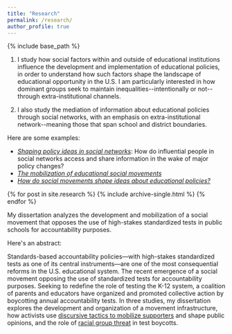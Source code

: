 ```yaml
---
title: "Research"
permalink: /research/
author_profile: true
---
```


{% include base_path %}

1. I study how social factors within and outside of educational institutions influence the development and implementation of educational policies, in order to understand how such factors shape the landscape of educational opportunity in the U.S. I am particularly interested in how dominant groups seek to maintain inequalities--intentionally or not--through extra-institutional channels.  

2. I also study the mediation of information about educational policies through social networks, with an emphasis on extra-institutional network--meaning those that span school and district boundaries.

Here are some examples:

  - [_Shaping policy ideas in social networks_](https://ramorel.github.io/publication/access_activation_and_influence): How do influential people in social networks access and share information in the wake of major policy changes? 
  - [_The mobilization of educational social movements_](https://ramorel.github.io/research/dissertation/)
  - [_How do social movements shape ideas about educational policies?_](https://ramorel.github.io/research/dissertation/)


{% for post in site.research %}
  {% include archive-single.html %}
{% endfor %}

My dissertation analyzes the development and mobilization of a social movement that opposes the use of high-stakes standardized tests in public schools for accountability purposes.

Here's an abstract:

Standards-based accountability policies—with high-stakes standardized tests as one of its central instruments—are one of the most consequential reforms in the U.S. educational system. The recent emergence of a social movement opposing the use of standardized tests for accountability purposes. Seeking to redefine the role of testing the K-12 system, a coalition of parents and educators have organized and promoted collective action by boycotting annual accountability tests. In three studies, my dissertation explores the development and organization of a movement infrastructure, how activists use [discursive tactics to mobilize supporters](https://ramorel.github.io/files/study2_working_paper.pdf) and shape public opinions, and the role of [racial group threat](https://ramorel.github.io/files/study3_working_paper.pdf) in test boycotts.
